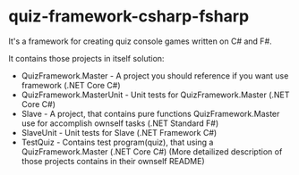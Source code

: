 # quiz-framework-csharp-fsharp
It's a framework for creating quiz console games written on C# and F#.

It contains those projects in itself solution:
* QuizFramework.Master - A project you should reference if you want use framework (.NET Core C#)
* QuizFramework.MasterUnit - Unit tests for QuizFramework.Master (.NET Core C#)
* Slave - A project, that contains pure functions QuizFramework.Master use for accomplish ownself tasks (.NET Standard F#)
* SlaveUnit - Unit tests for Slave (.NET Framework C#)
* TestQuiz - Contains test program(quiz), that using a QuizFramework.Master (.NET Core C#)
(More detailized description of those projects contains in their ownself README)
